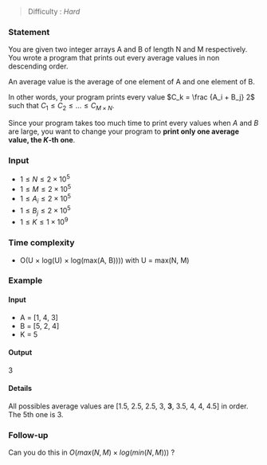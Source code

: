 > Difficulty : *Hard*

### Statement
You are given two integer arrays A and B of length N and M respectively.
You wrote a program that prints out every average values in non descending order.

An average value is the average of one element of A and one element of B.

In other words, your program prints every value $C_k = \frac {A_i + B_j} 2$ such that $C_1 \le C_2 \le ... \le C_{M \times N}$.

Since your program takes too much time to print every values when $A$ and $B$ are large, you want to change your program to **print only one average value, the $K$-th one**.

### Input
- $1 \le N \le 2 \times 10^5$
- $1 \le M \le 2 \times 10^5$
- $1 \le A_i \le 2 \times 10^5$
- $1 \le B_j \le 2 \times 10^5$
- $1 \le K \le 1 \times 10^{9}$

### Time complexity
- O(U $\times$ log(U) $\times$ log(max(A, B)))) with U = max(N, M)

### Example

#### Input
- A = [1, 4, 3]
- B = [5, 2, 4]
- K = 5

#### Output
3

#### Details
All possibles average values are [1.5, 2.5, 2.5, 3, **3**, 3.5, 4, 4, 4.5] in order.
The 5th one is 3.

### Follow-up
Can you do this in $O(max(N, M) \times log(min(N, M)))$ ?
